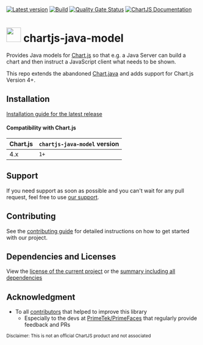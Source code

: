 [![Latest version](https://img.shields.io/maven-central/v/software.xdev/chartjs-java-model?logo=apache%20maven)](https://mvnrepository.com/artifact/software.xdev/chartjs-java-model)
[![Build](https://img.shields.io/github/actions/workflow/status/xdev-software/chartjs-java-model/checkBuild.yml?branch=develop)](https://github.com/xdev-software/chartjs-java-model/actions/workflows/checkBuild.yml?query=branch%3Adevelop)
[![Quality Gate Status](https://sonarcloud.io/api/project_badges/measure?project=xdev-software_chartjs-java-model&metric=alert_status)](https://sonarcloud.io/dashboard?id=xdev-software_chartjs-java-model)
[![ChartJS Documentation](https://img.shields.io/badge/Chart.js-documentation-ff6384?logo=Chart.js)](https://www.chartjs.org/docs/latest/)

# <img src="https://www.chartjs.org/media/logo.svg" height="38" /> chartjs-java-model
Provides Java models for [Chart.js](https://www.chartjs.org/) so that e.g. a Java Server can build a chart and then instruct a JavaScript client what needs to be shown.

This repo extends the abandoned [Chart.java](https://github.com/mdewilde/chart) and adds support for Chart.js Version 4+.

## Installation
[Installation guide for the latest release](https://github.com/xdev-software/chartjs-java-model/releases/latest#Installation)

#### Compatibility with Chart.js
| Chart.js | ``chartjs-java-model`` version |
| --- | --- |
| 4.x | ``1+`` |

## Support
If you need support as soon as possible and you can't wait for any pull request, feel free to use [our support](https://xdev.software/en/services/support).

## Contributing
See the [contributing guide](./CONTRIBUTING.md) for detailed instructions on how to get started with our project.

## Dependencies and Licenses
View the [license of the current project](LICENSE) or the [summary including all dependencies](https://xdev-software.github.io/chartjs-java-model/dependencies)

## Acknowledgment
* To all [contributors](https://github.com/xdev-software/chartjs-java-model/graphs/contributors) that helped to improve this library
  * Especially to the devs at [PrimeTek/PrimeFaces](https://www.primefaces.org/) that regularly provide feedback and PRs

<sub>Disclaimer: This is not an official ChartJS product and not associated</sub>
